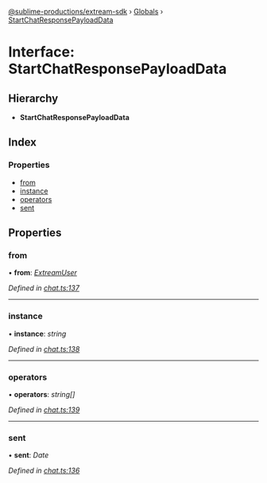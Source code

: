[@sublime-productions/extream-sdk](../README.md) › [Globals](../globals.md) › [StartChatResponsePayloadData](startchatresponsepayloaddata.md)

# Interface: StartChatResponsePayloadData

## Hierarchy

* **StartChatResponsePayloadData**

## Index

### Properties

* [from](startchatresponsepayloaddata.md#from)
* [instance](startchatresponsepayloaddata.md#instance)
* [operators](startchatresponsepayloaddata.md#operators)
* [sent](startchatresponsepayloaddata.md#sent)

## Properties

###  from

• **from**: *[ExtreamUser](extreamuser.md)*

*Defined in [chat.ts:137](https://github.com/Extream-SaaS/ex-sdk/blob/489cbc8/src/chat.ts#L137)*

___

###  instance

• **instance**: *string*

*Defined in [chat.ts:138](https://github.com/Extream-SaaS/ex-sdk/blob/489cbc8/src/chat.ts#L138)*

___

###  operators

• **operators**: *string[]*

*Defined in [chat.ts:139](https://github.com/Extream-SaaS/ex-sdk/blob/489cbc8/src/chat.ts#L139)*

___

###  sent

• **sent**: *Date*

*Defined in [chat.ts:136](https://github.com/Extream-SaaS/ex-sdk/blob/489cbc8/src/chat.ts#L136)*
